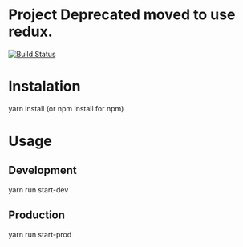 # Project Deprecated moved to use redux.

[![Build Status](https://travis-ci.org/JJaraM/ONG.svg?branch=master)](https://travis-ci.org/JJaraM/ONG)

# Instalation

yarn install (or npm install for npm)

# Usage

## Development

yarn run start-dev

## Production

yarn run start-prod
